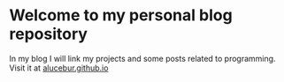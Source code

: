 # Welcome to my personal blog repository

In my blog I will link my projects and some posts related to programming.  
Visit it at [alucebur.github.io](https://alucebur.github.io)
